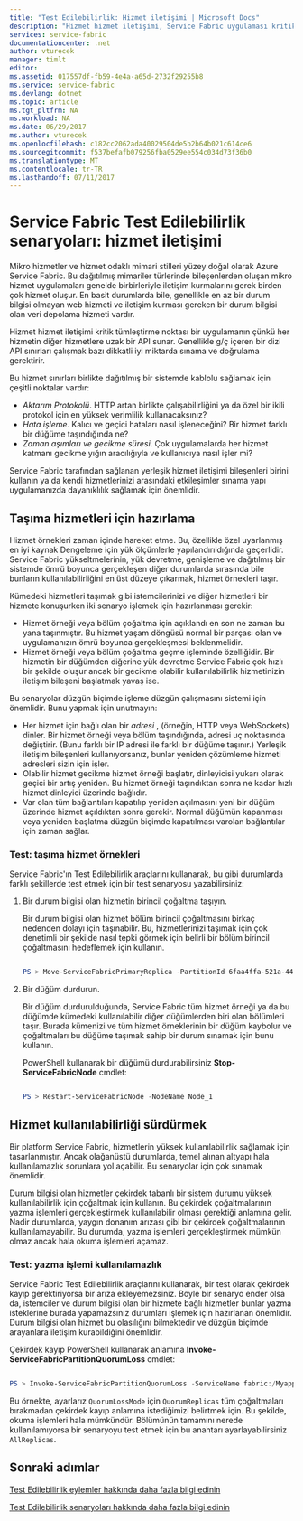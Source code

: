 ```yaml
---
title: "Test Edilebilirlik: Hizmet iletişimi | Microsoft Docs"
description: "Hizmet hizmet iletişimi, Service Fabric uygulaması kritik tümleştirme noktasıdır. Bu makalede, tasarım konuları ve test teknikleri anlatılmaktadır."
services: service-fabric
documentationcenter: .net
author: vturecek
manager: timlt
editor: 
ms.assetid: 017557df-fb59-4e4a-a65d-2732f29255b8
ms.service: service-fabric
ms.devlang: dotnet
ms.topic: article
ms.tgt_pltfrm: NA
ms.workload: NA
ms.date: 06/29/2017
ms.author: vturecek
ms.openlocfilehash: c182cc2062ada40029504de5b2b64b021c614ce6
ms.sourcegitcommit: f537befafb079256fba0529ee554c034d73f36b0
ms.translationtype: MT
ms.contentlocale: tr-TR
ms.lasthandoff: 07/11/2017
---
```

# <a name="service-fabric-testability-scenarios-service-communication"></a>Service Fabric Test Edilebilirlik senaryoları: hizmet iletişimi
Mikro hizmetler ve hizmet odaklı mimari stilleri yüzey doğal olarak Azure Service Fabric. Bu dağıtılmış mimariler türlerinde bileşenlerden oluşan mikro hizmet uygulamaları genelde birbirleriyle iletişim kurmalarını gerek birden çok hizmet oluşur. En basit durumlarda bile, genellikle en az bir durum bilgisi olmayan web hizmeti ve iletişim kurması gereken bir durum bilgisi olan veri depolama hizmeti vardır.

Hizmet hizmet iletişimi kritik tümleştirme noktası bir uygulamanın çünkü her hizmetin diğer hizmetlere uzak bir API sunar. Genellikle g/ç içeren bir dizi API sınırları çalışmak bazı dikkatli iyi miktarda sınama ve doğrulama gerektirir.

Bu hizmet sınırları birlikte dağıtılmış bir sistemde kablolu sağlamak için çeşitli noktalar vardır:

* *Aktarım Protokolü*. HTTP artan birlikte çalışabilirliğini ya da özel bir ikili protokol için en yüksek verimlilik kullanacaksınız?
* *Hata işleme*. Kalıcı ve geçici hataları nasıl işleneceğini? Bir hizmet farklı bir düğüme taşındığında ne?
* *Zaman aşımları ve gecikme süresi*. Çok uygulamalarda her hizmet katmanı gecikme yığın aracılığıyla ve kullanıcıya nasıl işler mi?

Service Fabric tarafından sağlanan yerleşik hizmet iletişimi bileşenleri birini kullanın ya da kendi hizmetlerinizi arasındaki etkileşimler sınama yapı uygulamanızda dayanıklılık sağlamak için önemlidir.

## <a name="prepare-for-services-to-move"></a>Taşıma hizmetleri için hazırlama
Hizmet örnekleri zaman içinde hareket etme. Bu, özellikle özel uyarlanmış en iyi kaynak Dengeleme için yük ölçümlerle yapılandırıldığında geçerlidir. Service Fabric yükseltmelerinin, yük devretme, genişleme ve dağıtılmış bir sistemde ömrü boyunca gerçekleşen diğer durumlarda sırasında bile bunların kullanılabilirliğini en üst düzeye çıkarmak, hizmet örnekleri taşır.

Kümedeki hizmetleri taşımak gibi istemcilerinizi ve diğer hizmetleri bir hizmete konuşurken iki senaryo işlemek için hazırlanması gerekir:

* Hizmet örneği veya bölüm çoğaltma için açıklandı en son ne zaman bu yana taşınmıştır. Bu hizmet yaşam döngüsü normal bir parçası olan ve uygulamanızın ömrü boyunca gerçekleşmesi beklenmelidir.
* Hizmet örneği veya bölüm çoğaltma geçme işleminde özelliğidir. Bir hizmetin bir düğümden diğerine yük devretme Service Fabric çok hızlı bir şekilde oluşur ancak bir gecikme olabilir kullanılabilirlik hizmetinizin iletişim bileşeni başlatmak yavaş ise.

Bu senaryolar düzgün biçimde işleme düzgün çalışmasını sistemi için önemlidir. Bunu yapmak için unutmayın:

* Her hizmet için bağlı olan bir *adresi* , (örneğin, HTTP veya WebSockets) dinler. Bir hizmet örneği veya bölüm taşındığında, adresi uç noktasında değiştirir. (Bunu farklı bir IP adresi ile farklı bir düğüme taşınır.) Yerleşik iletişim bileşenleri kullanıyorsanız, bunlar yeniden çözümleme hizmeti adresleri sizin için işler.
* Olabilir hizmet gecikme hizmet örneği başlatır, dinleyicisi yukarı olarak geçici bir artış yeniden. Bu hizmet örneği taşındıktan sonra ne kadar hızlı hizmet dinleyici üzerinde bağlıdır.
* Var olan tüm bağlantıları kapatılıp yeniden açılmasını yeni bir düğüm üzerinde hizmet açıldıktan sonra gerekir. Normal düğümün kapanması veya yeniden başlatma düzgün biçimde kapatılması varolan bağlantılar için zaman sağlar.

### <a name="test-it-move-service-instances"></a>Test: taşıma hizmet örnekleri
Service Fabric'ın Test Edilebilirlik araçlarını kullanarak, bu gibi durumlarda farklı şekillerde test etmek için bir test senaryosu yazabilirsiniz:

1. Bir durum bilgisi olan hizmetin birincil çoğaltma taşıyın.
   
    Bir durum bilgisi olan hizmet bölüm birincil çoğaltmasını birkaç nedenden dolayı için taşınabilir. Bu, hizmetlerinizi taşımak için çok denetimli bir şekilde nasıl tepki görmek için belirli bir bölüm birincil çoğaltmasını hedeflemek için kullanın.
   
    ```powershell
   
    PS > Move-ServiceFabricPrimaryReplica -PartitionId 6faa4ffa-521a-44e9-8351-dfca0f7e0466 -ServiceName fabric:/MyApplication/MyService
   
    ```
2. Bir düğüm durdurun.
   
    Bir düğüm durdurulduğunda, Service Fabric tüm hizmet örneği ya da bu düğümde kümedeki kullanılabilir diğer düğümlerden biri olan bölümleri taşır. Burada kümenizi ve tüm hizmet örneklerinin bir düğüm kaybolur ve çoğaltmaları bu düğüme taşımak sahip bir durum sınamak için bunu kullanın.
   
    PowerShell kullanarak bir düğümü durdurabilirsiniz **Stop-ServiceFabricNode** cmdlet:
   
    ```powershell
   
    PS > Restart-ServiceFabricNode -NodeName Node_1
   
    ```

## <a name="maintain-service-availability"></a>Hizmet kullanılabilirliği sürdürmek
Bir platform Service Fabric, hizmetlerin yüksek kullanılabilirlik sağlamak için tasarlanmıştır. Ancak olağanüstü durumlarda, temel alınan altyapı hala kullanılamazlık sorunlara yol açabilir. Bu senaryolar için çok sınamak önemlidir.

Durum bilgisi olan hizmetler çekirdek tabanlı bir sistem durumu yüksek kullanılabilirlik için çoğaltmak için kullanın. Bu çekirdek çoğaltmalarının yazma işlemleri gerçekleştirmek kullanılabilir olması gerektiği anlamına gelir. Nadir durumlarda, yaygın donanım arızası gibi bir çekirdek çoğaltmalarının kullanılamayabilir. Bu durumda, yazma işlemleri gerçekleştirmek mümkün olmaz ancak hala okuma işlemleri açamaz.

### <a name="test-it-write-operation-unavailability"></a>Test: yazma işlemi kullanılamazlık
Service Fabric Test Edilebilirlik araçlarını kullanarak, bir test olarak çekirdek kayıp gerektiriyorsa bir arıza ekleyemezsiniz. Böyle bir senaryo ender olsa da, istemciler ve durum bilgisi olan bir hizmete bağlı hizmetler bunlar yazma isteklerine burada yapamazsınız durumları işlemek için hazırlanan önemlidir. Durum bilgisi olan hizmet bu olasılığını bilmektedir ve düzgün biçimde arayanlara iletişim kurabildiğini önemlidir.

Çekirdek kayıp PowerShell kullanarak anlamına **Invoke-ServiceFabricPartitionQuorumLoss** cmdlet:

```powershell

PS > Invoke-ServiceFabricPartitionQuorumLoss -ServiceName fabric:/Myapplication/MyService -QuorumLossMode QuorumReplicas -QuorumLossDurationInSeconds 20

```

Bu örnekte, ayarlarız `QuorumLossMode` için `QuorumReplicas` tüm çoğaltmaları bırakmadan çekirdek kayıp anlamına istediğimizi belirtmek için. Bu şekilde, okuma işlemleri hala mümkündür. Bölümünün tamamını nerede kullanılamıyorsa bir senaryoyu test etmek için bu anahtarı ayarlayabilirsiniz `AllReplicas`.

## <a name="next-steps"></a>Sonraki adımlar
[Test Edilebilirlik eylemler hakkında daha fazla bilgi edinin](service-fabric-testability-actions.md)

[Test Edilebilirlik senaryoları hakkında daha fazla bilgi edinin](service-fabric-testability-scenarios.md)

